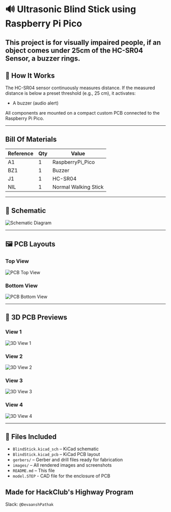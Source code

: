 # 🔊 Ultrasonic Blind Stick using Raspberry Pi Pico

This project is for visually impaired people, if an object comes under 25cm of the HC-SR04 Sensor, a buzzer rings.
---

## 🧠 How It Works

The HC-SR04 sensor continuously measures distance. If the measured distance is below a preset threshold (e.g., 25 cm), it activates:

- A buzzer (audio alert)

All components are mounted on a compact custom PCB connected to the Raspberry Pi Pico.

---

## Bill Of Materials

| Reference | Qty | Value               |
|-----------|-----|---------------------|
| A1        | 1   | RaspberryPi_Pico    |
| BZ1       | 1   | Buzzer              |
| J1        | 1   | HC-SR04             |
| NIL       | 1   | Normal Walking Stick|


---
## 📐 Schematic

![Schematic Diagram](https://hc-cdn.hel1.your-objectstorage.com/s/v3/fe3a28b8bb1ab81fd0af61cd3ecb6ae6f97b7743_screenshot_2025-06-22_185549.png)

---

## 🖼️ PCB Layouts

### Top View  
![PCB Top View](https://hc-cdn.hel1.your-objectstorage.com/s/v3/333e6eff0c515566d48c0da66187a7ec991cf4da_screenshot_2025-06-22_092020.png)

### Bottom View  
![PCB Bottom View](https://hc-cdn.hel1.your-objectstorage.com/s/v3/3423ce96feaa011bdb54dd12b359a1650827f547_screenshot_2025-06-22_092032.png)

---

## 🧱 3D PCB Previews

### View 1 
![3D View 1](https://hc-cdn.hel1.your-objectstorage.com/s/v3/0e6492923c0b4334a5370172a727421a89078905_screenshot_2025-06-22_090013.png)

### View 2  
![3D View 2](https://hc-cdn.hel1.your-objectstorage.com/s/v3/1d9541faad887c45587d91a3a6d619d9a547ec12_screenshot_2025-06-22_090111.png)

### View 3
![3D View 3](https://hc-cdn.hel1.your-objectstorage.com/s/v3/0179fea54b76e8135a3db1295d8814479ea8a4ba_screenshot_2025-06-22_090831.png)

### View 4
![3D View 4](https://hc-cdn.hel1.your-objectstorage.com/s/v3/93e07264e6a03bfe4f453a20a77364da6eff2204_screenshot_2025-06-22_090851.png)


---

## 💾 Files Included

- `BlindStick.kicad_sch` – KiCad schematic
- `BlindStick.kicad_pcb` – KiCad PCB layout
- `gerbers/` – Gerber and drill files ready for fabrication
- `images/` – All rendered images and screenshots
- `README.md` – This file
- `model.STEP` - CAD file for the enclosure of PCB

## Made for HackClub's Highway Program
Slack: `@DevaanshPathak`
